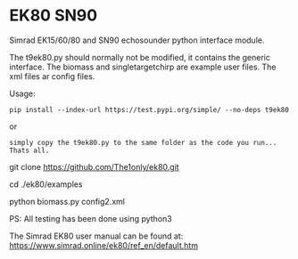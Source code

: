 # EK80 SN90
Simrad EK15/60/80 and SN90 echosounder python interface module.

The t9ek80.py should normally not be modified, it contains the generic interface.
The biomass and singletargetchirp are example user files.
The xml files ar config files.

Usage:

    pip install --index-url https://test.pypi.org/simple/ --no-deps t9ek80
 
 or
    
    simply copy the t9ek80.py to the same folder as the code you run... Thats all. 
  
  
 git clone https://github.com/The1only/ek80.git

 cd ./ek80/examples

 python biomass.py config2.xml


PS: All testing has been done using python3

The Simrad EK80 user manual can be found at: https://www.simrad.online/ek80/ref_en/default.htm


